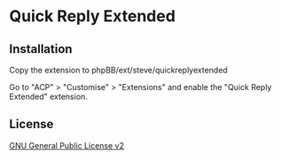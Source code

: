 # Quick Reply Extended

## Installation

Copy the extension to phpBB/ext/steve/quickreplyextended

Go to "ACP" > "Customise" > "Extensions" and enable the "Quick Reply Extended" extension.

## License

[GNU General Public License v2](license.txt)
